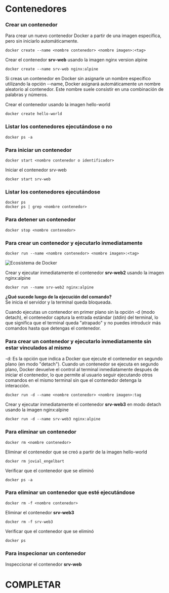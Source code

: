 # Contenedores

### Crear un contenedor
Para crear un nuevo contenedor Docker a partir de una imagen específica, pero sin iniciarlo automáticamente. 

```
docker create --name <nombre contenedor> <nombre imagen>:<tag>
```
Crear el contenedor  **srv-web** usando la imagen nginx version alpine  

````docker create --name srv-web nginx:alpine````

Si creas un contenedor en Docker sin asignarle un nombre específico utilizando la opción --name, Docker asignará automáticamente un nombre aleatorio al contenedor. Este nombre suele consistir en una combinación de palabras y números.  

Crear el contenedor usando la imagen hello-world  

````docker create hello-world````

### Listar los contenedores ejecutándose o no

```
docker ps -a
```

### Para iniciar un contenedor

```
docker start <nombre contenedor o identificador>
```
Iniciar el contenedor srv-web  

````docker start srv-web````

### Listar los contenedores ejecutándose
```
docker ps 
docker ps | grep <nombre contenedor>
```

### Para detener un contenedor

```
docker stop <nombre contenedor>
```

### Para crear un contenedor y ejecutarlo inmediatamente

```
docker run --name <nombre contenedor> <nombre imagen>:<tag>
```
![Ecosistema de Docker](img/dockerRun.PNG)

Crear y ejecutar inmediatamente el contenedor **srv-web2** usando la imagen nginx:alpine  

````docker run --name srv-web2 nginx:alpine````

**¿Qué sucede luego de la ejecución del comando?**  
Se inicia el servidor y la terminal queda bloqueada.

Cuando ejecutas un contenedor en primer plano sin la opción -d (modo detach), el contenedor captura la entrada estándar (stdin) del terminal, lo que significa que el terminal queda "atrapado" y no puedes introducir más comandos hasta que detengas el contenedor.

### Para crear un contenedor y ejecutarlo inmediatamente sin estar vinculados al mismo
-d: Es la opción que indica a Docker que ejecute el contenedor en segundo plano (en modo "detach").
Cuando un contenedor se ejecuta en segundo plano, Docker devuelve el control al terminal inmediatamente después de iniciar el contenedor, lo que permite al usuario seguir ejecutando otros comandos en el mismo terminal sin que el contenedor detenga la interacción.

```
docker run -d --name <nombre contenedor> <nombre imagen>:tag
```
Crear y ejecutar inmediatamente el contenedor **srv-web3** en modo detach usando la imagen nginx:alpine  

````docker run -d --name srv-web3 nginx:alpine````

### Para eliminar un contenedor

```
docker rm <nombre contenedor>
```
Eliminar el contenedor que se creó a partir de la imagen hello-world  

````docker rm jovial_engelbart````

Verificar que el contenedor que se eliminó  

````docker ps -a````

### Para eliminar un contenedor que esté ejecutándose

```
docker rm -f <nombre contenedor>
```
Eliminar el contenedor **srv-web3**  

````docker rm -f srv-web3````

Verificar que el contenedor que se eliminó  

````docker ps````

### Para inspecionar un contenedor 

Inspeccionar el contenedor **srv-web** 
# COMPLETAR
